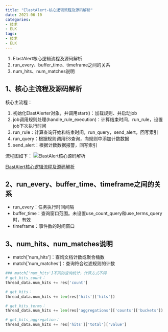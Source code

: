 ```yaml
---
title: "ElastAlert-核心逻辑流程及源码解析"
date: 2021-06-10
categories:
- 技术
- ELK
tags:
- 技术
- ELK
---
```


1. ElastAlert核心逻辑流程及源码解析
2. run_every、buffer_time、timeframe之间的关系
3. num_hits、num_matches说明

<!-- more -->

## 1、核心主流程及源码解析

核心主流程：
1. 初始化ElastAlerter对象，并调用start()：加载规则、并启动job
2. job调用规则处理(handle_rule_execution)：计算结束时间，run_rule，设置job下次执行时间
3. run_rule：计算查询开始和结束时间，run_query，send_alert，回写索引
4. run_query：根据规则调用ES查询，向规则中添加计数数据
5. send_alert：根据计数数据报警，回写索引

流程图如下：
![ElastAlert核心源码解析](https://gitee.com/lights8080/lights8080-oss/raw/master/2021/06/ElastAlert核心源码解析.png)

[ElastAlert核心逻辑流程及源码解析](https://www.processon.com/view/60bf156fe0b34d0950a54ac4?fromnew=1)

## 2、run_every、buffer_time、timeframe之间的关系

* run_every：任务执行时间间隔
* buffer_time：查询窗口范围。未设置use_count_query和use_terms_query时，有效
* timeframe：事件数的时间窗口

## 3、num_hits、num_matches说明

* match['num_hits']：查询文档计数或聚合桶数
* match['num_matches']：查询符合过滤规则的计数
```python
### match['num_hits']不同的查询统计，计算方式不同
# get_hits_count：
thread_data.num_hits += res['count']

# get_hits：
thread_data.num_hits += len(res['hits']['hits'])

# get_hits_terms：
thread_data.num_hits += len(res['aggregations']['counts']['buckets'])

# get_hits_aggregation：
thread_data.num_hits += res['hits']['total']['value']
```